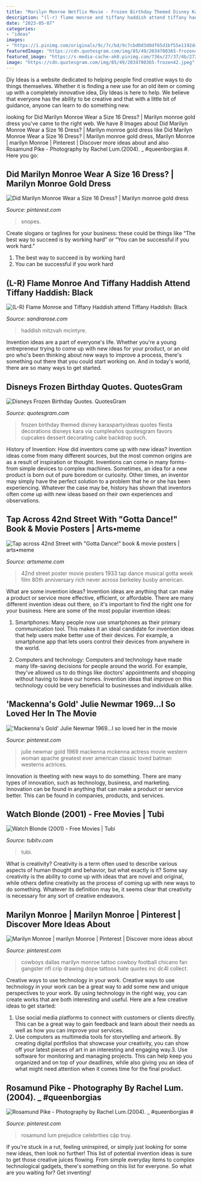 ```yaml
---
title: "Marilyn Monroe Netflix Movie - Frozen Birthday Themed Disney Karaspartyideas Quotes Fiesta Decorations Disneys Kara Via Cumpleaños Quotesgram Favors Cupcakes Dessert Decorating Cake Backdrop Such"
description: "(l-r) flame monroe and tiffany haddish attend tiffany haddish: black"
date: "2023-05-07"
categories:
- "ideas"
images:
- "https://i.pinimg.com/originals/9c/7c/bd/9c7cbd0d3d0df65d1bf55e1192d42668.png"
featuredImage: "https://cdn.quotesgram.com/img/85/49/2034700365-frozen42.jpeg"
featured_image: "https://s-media-cache-ak0.pinimg.com/736x/27/37/4b/27374b2e6a358f6cff169bf3be8d35a4--nfl-dallas-dallas-cowboys.jpg"
image: "https://cdn.quotesgram.com/img/85/49/2034700365-frozen42.jpeg"
---
```



Diy Ideas is a website dedicated to helping people find creative ways to do things themselves. Whether it is finding a new use for an old item or coming up with a completely innovative idea, Diy Ideas is here to help. We believe that everyone has the ability to be creative and that with a little bit of guidance, anyone can learn to do something new.

	

		
looking for Did Marilyn Monroe Wear a Size 16 Dress? | Marilyn monroe gold dress you've came to the right web. We have 8 Images about Did Marilyn Monroe Wear a Size 16 Dress? | Marilyn monroe gold dress like Did Marilyn Monroe Wear a Size 16 Dress? | Marilyn monroe gold dress, Marilyn Monroe | marilyn Monroe | Pinterest | Discover more ideas about and also Rosamund Pike - Photography by Rachel Lum.(2004). _ #queenborgias #. Here you go:
		
    
## Did Marilyn Monroe Wear A Size 16 Dress? | Marilyn Monroe Gold Dress

<img loading=lazy src="https://i.pinimg.com/originals/9c/7c/bd/9c7cbd0d3d0df65d1bf55e1192d42668.png" onerror="this.onerror=null;this.src='https://tse2.mm.bing.net/th?id=OIP.l100ra8UTll0CS-n0kjBqgHaNK&amp;pid=15.1';" alt="Did Marilyn Monroe Wear a Size 16 Dress? | Marilyn monroe gold dress">

_Source: pinterest.com_

>snopes. 

	

Create slogans or taglines for your business: these could be things like “The best way to succeed is by working hard” or “You can be successful if you work hard.”
1. The best way to succeed is by working hard 
2. You can be successful if you work hard 

    
## (L-R) Flame Monroe And Tiffany Haddish Attend Tiffany Haddish: Black

<img loading=lazy src="http://sandrarose.com/wp-content/uploads/2019/12/Flame-Monroe-Tiffany-Haddish-GettyImages.jpg" onerror="this.onerror=null;this.src='https://tse4.mm.bing.net/th?id=OIP.o5ZWWSAh-FvjT38OXKJTzAHaGa&amp;pid=15.1';" alt="(L-R) Flame Monroe and Tiffany Haddish attend Tiffany Haddish: Black">

_Source: sandrarose.com_

>haddish mitzvah mcintyre. 

	

Invention ideas are a part of everyone's life. Whether you're a young entrepreneur trying to come up with new ideas for your product, or an old pro who's been thinking about new ways to improve a process, there's something out there that you could start working on. And in today's world, there are so many ways to get started.

    
## Disneys Frozen Birthday Quotes. QuotesGram

<img loading=lazy src="https://cdn.quotesgram.com/img/85/49/2034700365-frozen42.jpeg" onerror="this.onerror=null;this.src='https://tse4.mm.bing.net/th?id=OIP.DiFfIJx2HJY0IAeCWjjyWQHaLH&amp;pid=15.1';" alt="Disneys Frozen Birthday Quotes. QuotesGram">

_Source: quotesgram.com_

>frozen birthday themed disney karaspartyideas quotes fiesta decorations disneys kara via cumpleaños quotesgram favors cupcakes dessert decorating cake backdrop such. 

	

History of Invention: How did inventors come up with new ideas?
Invention ideas come from many different sources, but the most common origins are as a result of inspiration or thought. Inventions can come in many forms- from simple devices to complex machines. Sometimes, an idea for a new product is born out of pure boredom or curiosity. Other times, an inventor may simply have the perfect solution to a problem that he or she has been experiencing. Whatever the case may be, history has shown that inventors often come up with new ideas based on their own experiences and observations.

    
## Tap Across 42nd Street With &quot;Gotta Dance!&quot; Book &amp; Movie Posters | Arts•meme

<img loading=lazy src="https://artsmeme.com/wp-content/uploads/2015/03/42.jpg" onerror="this.onerror=null;this.src='https://tse1.mm.bing.net/th?id=OIP.J4ley9nQ6Z6mBGg_EndU3ADXEs&amp;pid=15.1';" alt="Tap across 42nd Street with &quot;Gotta Dance!&quot; book &amp; movie posters | arts•meme">

_Source: artsmeme.com_

>42nd street poster movie posters 1933 tap dance musical gotta week film 80th anniversary rich never across berkeley busby american. 

	

What are some invention ideas?
Invention ideas are anything that can make a product or service more effective, efficient, or affordable. There are many different invention ideas out there, so it's important to find the right one for your business. Here are some of the most popular invention ideas:
1. Smartphones: Many people now use smartphones as their primary communication tool. This makes it an ideal candidate for invention ideas that help users make better use of their devices. For example, a smartphone app that lets users control their devices from anywhere in the world.

2. Computers and technology: Computers and technology have made many life-saving decisions for people around the world. For example, they've allowed us to do things like doctors' appointments and shopping without having to leave our homes. Invention ideas that improve on this technology could be very beneficial to businesses and individuals alike.


    
## &#039;Mackenna&#039;s Gold&#039; Julie Newmar 1969...I So Loved Her In The Movie

<img loading=lazy src="https://i.pinimg.com/736x/c8/4f/69/c84f699f2303898166b6a69771e39491--julie-newmar-western-movies.jpg" onerror="this.onerror=null;this.src='https://tse1.mm.bing.net/th?id=OIP.eMrkFRARGGr3Ejkw59TPNgHaLc&amp;pid=15.1';" alt="&#039;Mackenna&#039;s Gold&#039; Julie Newmar 1969...I so loved her in the movie">

_Source: pinterest.com_

>julie newmar gold 1969 mackenna mckenna actress movie western woman apache greatest ever american classic loved batman westerns actrices. 

	

Innovation is theeting with new ways to do something. There are many types of innovation, such as technology, business, and marketing. Innovation can be found in anything that can make a product or service better. This can be found in companies, products, and services.

    
## Watch Blonde (2001) - Free Movies | Tubi

<img loading=lazy src="https://canvas-bridge.tubitv.com/zeES3cY-GlpkmD4L_yYb6N1D4o8=/400x574/smart/img.adrise.tv/0eb54d3c-e3e6-437c-9a29-0c53a0e31ad2.jpg" onerror="this.onerror=null;this.src='https://tse4.mm.bing.net/th?id=OIP.6SkwSlbJ6vgB6h5UQi5rZwAAAA&amp;pid=15.1';" alt="Watch Blonde (2001) - Free Movies | Tubi">

_Source: tubitv.com_

>tubi. 

	

What is creativity?
Creativity is a term often used to describe various aspects of human thought and behavior, but what exactly is it? Some say creativity is the ability to come up with ideas that are novel and original, while others define creativity as the process of coming up with new ways to do something. Whatever its definition may be, it seems clear that creativity is necessary for any sort of creative endeavors.

    
## Marilyn Monroe | Marilyn Monroe | Pinterest | Discover More Ideas About

<img loading=lazy src="https://s-media-cache-ak0.pinimg.com/736x/27/37/4b/27374b2e6a358f6cff169bf3be8d35a4--nfl-dallas-dallas-cowboys.jpg" onerror="this.onerror=null;this.src='https://tse3.mm.bing.net/th?id=OIP.NH8Pxk2qw1MZCMvRJtA_NgHaPI&amp;pid=15.1';" alt="Marilyn Monroe | marilyn Monroe | Pinterest | Discover more ideas about">

_Source: pinterest.com_

>cowboys dallas marilyn monroe tattoo cowboy football chicano fan gangster nfl crip drawing dope tattoos hate quotes inc dc4l collect. 

	

Creative ways to use technology in your work.
Creative ways to use technology in your work can be a great way to add some new and unique perspectives to your work. By using technology in the right way, you can create works that are both interesting and useful. Here are a few creative ideas to get started: 
1. Use social media platforms to connect with customers or clients directly. This can be a great way to gain feedback and learn about their needs as well as how you can improve your services.
2. Use computers as multimedia tools for storytelling and artwork. By creating digital portfolios that showcase your creativity, you can show off your latest pieces of art in an interesting and engaging way.3. Use software for monitoring and managing projects. This can help keep you organized and on top of your deadlines, while also giving you an idea of what might need attention when it comes time for the final product.
    
## Rosamund Pike - Photography By Rachel Lum.(2004). _ #queenborgias #

<img loading=lazy src="https://i.pinimg.com/736x/fb/08/e9/fb08e9fb192bff7906c2d67a86a006f8.jpg" onerror="this.onerror=null;this.src='https://tse2.mm.bing.net/th?id=OIP.Edw9ztK259nVupJY8u-oXgHaHa&amp;pid=15.1';" alt="Rosamund Pike - Photography by Rachel Lum.(2004). _ #queenborgias #">

_Source: pinterest.com_

>rosamund lum prejudice celebrities cập truy. 

	

If you're stuck in a rut, feeling uninspired, or simply just looking for some new ideas, then look no further! This list of potential invention ideas is sure to get those creative juices flowing. From simple everyday items to complex technological gadgets, there's something on this list for everyone. So what are you waiting for? Get inventing!

